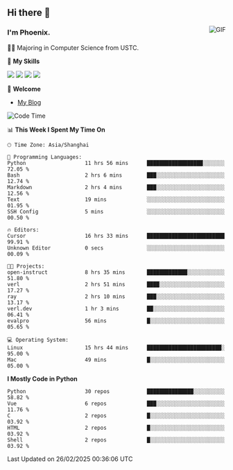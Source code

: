 ## Hi there 👋
<img align="right" alt="GIF" src="https://raw.githubusercontent.com/JoeyBling/JoeyBling/master/pic/pusheencode.gif" />

### I'm Phoenix.

👨‍🎓 Majoring in Computer Science from USTC.

🌟 **My Skills**

![](https://img.shields.io/badge/-Python-3e74a2?style=flat-square&logo=Python&logoColor=fff)
![](https://img.shields.io/badge/-C++-9f62a5?style=flat&logo=cplusplus&logoColor=white)
![](https://img.shields.io/badge/-Linux-185886?style=flat-square&logo=Linux&logoColor=fff)
![](https://img.shields.io/badge/-Rust-ff4136?style=flat-square&logo=Rust&logoColor=fff)

💬 **Welcome**

- [My Blog](https://ysy-phoenix.github.io/)

<!--START_SECTION:waka-->
![Code Time](http://img.shields.io/badge/Code%20Time-1%2C227%20hrs%2011%20mins-blue)

📊 **This Week I Spent My Time On** 

```text
🕑︎ Time Zone: Asia/Shanghai

💬 Programming Languages: 
Python                   11 hrs 56 mins      ██████████████████░░░░░░░   72.05 % 
Bash                     2 hrs 6 mins        ███░░░░░░░░░░░░░░░░░░░░░░   12.74 % 
Markdown                 2 hrs 4 mins        ███░░░░░░░░░░░░░░░░░░░░░░   12.56 % 
Text                     19 mins             ░░░░░░░░░░░░░░░░░░░░░░░░░   01.95 % 
SSH Config               5 mins              ░░░░░░░░░░░░░░░░░░░░░░░░░   00.50 % 

🔥 Editors: 
Cursor                   16 hrs 33 mins      █████████████████████████   99.91 % 
Unknown Editor           0 secs              ░░░░░░░░░░░░░░░░░░░░░░░░░   00.09 % 

🐱‍💻 Projects: 
open-instruct            8 hrs 35 mins       █████████████░░░░░░░░░░░░   51.80 % 
verl                     2 hrs 51 mins       ████░░░░░░░░░░░░░░░░░░░░░   17.27 % 
ray                      2 hrs 10 mins       ███░░░░░░░░░░░░░░░░░░░░░░   13.17 % 
verl.dev                 1 hr 3 mins         ██░░░░░░░░░░░░░░░░░░░░░░░   06.41 % 
evalpro                  56 mins             █░░░░░░░░░░░░░░░░░░░░░░░░   05.65 % 

💻 Operating System: 
Linux                    15 hrs 44 mins      ████████████████████████░   95.00 % 
Mac                      49 mins             █░░░░░░░░░░░░░░░░░░░░░░░░   05.00 % 
```

**I Mostly Code in Python** 

```text
Python                   30 repos            ███████████████░░░░░░░░░░   58.82 % 
Vue                      6 repos             ███░░░░░░░░░░░░░░░░░░░░░░   11.76 % 
C                        2 repos             █░░░░░░░░░░░░░░░░░░░░░░░░   03.92 % 
HTML                     2 repos             █░░░░░░░░░░░░░░░░░░░░░░░░   03.92 % 
Shell                    2 repos             █░░░░░░░░░░░░░░░░░░░░░░░░   03.92 % 
```




 Last Updated on 26/02/2025 00:36:06 UTC
<!--END_SECTION:waka-->

<!--
**ysy-phoenix/ysy-phoenix** is a ✨ _special_ ✨ repository because its `README.md` (this file) appears on your GitHub profile.

Here are some ideas to get you started:

- 🔭 I’m currently working on ...
- 🌱 I’m currently learning ...
- 👯 I’m looking to collaborate on ...
- 🤔 I’m looking for help with ...
- 💬 Ask me about ...
- 📫 How to reach me: ...
- 😄 Pronouns: ...
- ⚡ Fun fact: ...
-->
